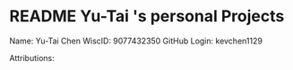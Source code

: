 # README Yu-Tai 's personal Projects

Name: Yu-Tai Chen
WiscID: 9077432350
GitHub Login: kevchen1129

Attributions:
